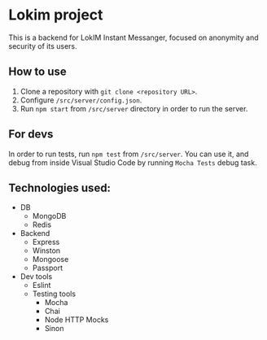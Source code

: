 # Lokim project
This is a backend for LokIM Instant Messanger, focused on anonymity and security of its users.
## How to use
1. Clone a repository with `git clone <repository URL>`.
2. Configure `/src/server/config.json`.
3. Run `npm start` from `/src/server` directory in order to run the server.
## For devs
In order to run tests, run `npm test` from `/src/server`.
You can use it, and debug from inside Visual Studio Code by running `Mocha Tests` debug task.
## Technologies used:
* DB
    * MongoDB
    * Redis
* Backend
	* Express
	* Winston
	* Mongoose
	* Passport
* Dev tools
    * Eslint
    * Testing tools
        * Mocha
        * Chai
        * Node HTTP Mocks
        * Sinon
